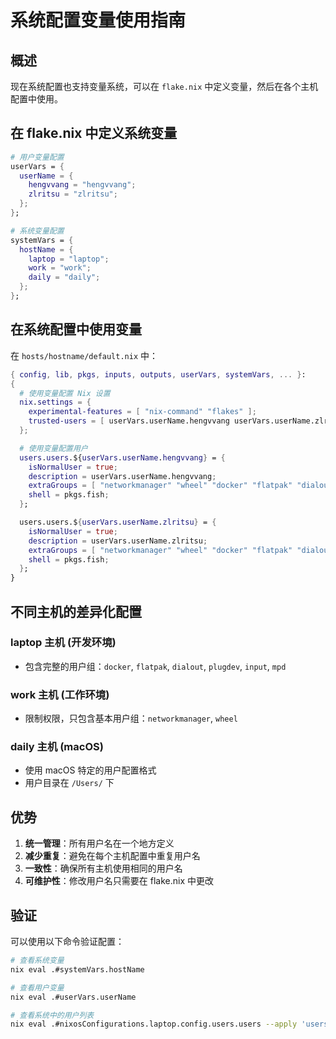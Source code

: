 # 系统配置变量使用指南

## 概述

现在系统配置也支持变量系统，可以在 `flake.nix` 中定义变量，然后在各个主机配置中使用。

## 在 flake.nix 中定义系统变量

```nix
# 用户变量配置
userVars = {
  userName = {
    hengvvang = "hengvvang";
    zlritsu = "zlritsu";
  };
};

# 系统变量配置
systemVars = {
  hostName = {
    laptop = "laptop";
    work = "work";
    daily = "daily";
  };
};
```

## 在系统配置中使用变量

在 `hosts/hostname/default.nix` 中：

```nix
{ config, lib, pkgs, inputs, outputs, userVars, systemVars, ... }:
{
  # 使用变量配置 Nix 设置
  nix.settings = {
    experimental-features = [ "nix-command" "flakes" ];
    trusted-users = [ userVars.userName.hengvvang userVars.userName.zlritsu ];
  };

  # 使用变量配置用户
  users.users.${userVars.userName.hengvvang} = {
    isNormalUser = true;
    description = userVars.userName.hengvvang;
    extraGroups = [ "networkmanager" "wheel" "docker" "flatpak" "dialout" "plugdev" "input" "mpd" ];
    shell = pkgs.fish;
  };

  users.users.${userVars.userName.zlritsu} = {
    isNormalUser = true;
    description = userVars.userName.zlritsu;
    extraGroups = [ "networkmanager" "wheel" "docker" "flatpak" "dialout" "plugdev" "input" "mpd" ];
    shell = pkgs.fish;
  };
}
```

## 不同主机的差异化配置

### laptop 主机 (开发环境)
- 包含完整的用户组：`docker`, `flatpak`, `dialout`, `plugdev`, `input`, `mpd`

### work 主机 (工作环境)
- 限制权限，只包含基本用户组：`networkmanager`, `wheel`

### daily 主机 (macOS)
- 使用 macOS 特定的用户配置格式
- 用户目录在 `/Users/` 下

## 优势

1. **统一管理**：所有用户名在一个地方定义
2. **减少重复**：避免在每个主机配置中重复用户名
3. **一致性**：确保所有主机使用相同的用户名
4. **可维护性**：修改用户名只需要在 flake.nix 中更改

## 验证

可以使用以下命令验证配置：

```bash
# 查看系统变量
nix eval .#systemVars.hostName

# 查看用户变量  
nix eval .#userVars.userName

# 查看系统中的用户列表
nix eval .#nixosConfigurations.laptop.config.users.users --apply 'users: builtins.attrNames users'
```
